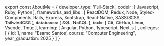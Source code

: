 export const AboutMe = {
    developer_type: 'Full-Stack',
    codeIn: [
        Javascript, Ruby,
        Python
    ],
    frameworks_and_libs : [
        ReactDOM, Redux, Node, Styled-Components, 
        Rails, Express, Bootstrap, React-Native, 
        SASS/SCSS, TailwindCSS
    ],
    databases: [
        SQL, NoSQL
    ],
    tools: [
        Git, GitHub, Linux, Vscode, Tmux
    ],
    learning: [
        Angular, Python, Typescript, Next.js
    ] ,
    colleges: [
        {
            id: 1,
            name: "Esamc Santos',
            course: "Computer Engineering",
            year_graduation: 2025
        }
    ]
}
